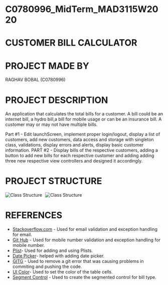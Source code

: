 # C0780996_MidTerm_MAD3115W2020
# CUSTOMER BILL CALCULATOR 
# PROJECT MADE BY 
RAGHAV BOBAL (C0780996)
# PROJECT DESCRIPTION
An application that calculates the total bills for a customer. A bill could be an internet bill, a hydro bill,a bill for mobile usage or can be an insurance bill. A customer may or may not have multiple bills.

Part #1 - Edit launchScreen, implement proper login/logout, display a list of customers, add new customers, data access and storage with singleton class, validations, display errors and alerts, display basic customer information.
PART #2 - Display bills of the respective customers, adding a button to add new bills for each respective customer and adding adding three new respective view controllers and designed it accordingly.
# PROJECT STRUCTURE

<img src="https://i93.servimg.com/u/f93/18/45/29/87/classt10.png" alt="Class Structure" style="float: left; margin-right: 10px;"/>
<img src="https://i93.servimg.com/u/f93/18/45/29/87/classt11.png" alt="Class Structure" style="float: center; margin-right: 50px;"/>

# REFERENCES
* [Stackoverflow.com](https://stackoverflow.com/questions/25471114/how-to-validate-an-e-mail-address-in-swift) - Used for email validation and exception handling for email.
* [Git Hub](https://gist.github.com/ranmyfriend/96f6ae1b64b177af62de402c6898a314) - Used for mobile number validation and exception handling for mobile number.
* [Plist](https://learnappmaking.com/plist-property-list-swift-how-to/)- Used for adding and using Plists.
* [Date Picker](https://stackoverflow.com/questions/48109663/cant-set-a-converted-date-from-string-as-minimum-date-in-datepicker)- helped with adding date picker.
* [GITG](https://superuser.com/questions/283309/how-to-delete-the-git-reference-refs-original-refs-heads-master) - Used to remove a git error that was causing problems in commiting and pushing the code.
* [UI Color](https://www.uicolor.xyz/#/rgb-to-ui)- Used to set the color of the table cells.
* [Segment Control](https://www.youtube.com/watch?v=WrHUCZf7FJA) - Used to create the segmented control for bill type.

